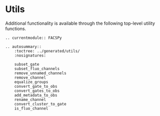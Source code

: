 # Utils

Additional functionality is available through the following top-level utility functions.

```{eval-rst}
.. currentmodule:: FACSPy
```

```{eval-rst}
.. autosummary::
    :toctree: ../generated/utils/
    :nosignatures:

    subset_gate
    subset_fluo_channels
    remove_unnamed_channels
    remove_channel
    equalize_groups
    convert_gate_to_obs
    convert_gates_to_obs
    add_metadata_to_obs
    rename_channel
    convert_cluster_to_gate
    is_fluo_channel
```